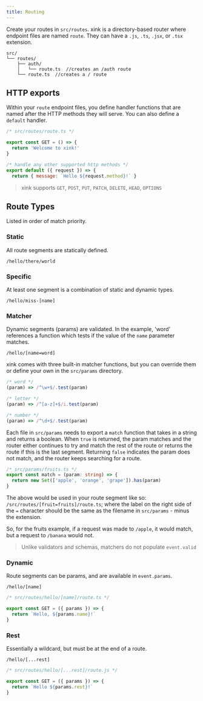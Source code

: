 ```yaml
---
title: Routing
---
```


Create your routes in `src/routes`. xink is a directory-based router where endpoint files are named `route`. They can have a `.js`, `.ts`, `.jsx`, or `.tsx` extension.

```
src/
└── routes/
    ├── auth/
    │   └── route.ts  //creates an /auth route
    └── route.ts  //creates a / route
```

## HTTP exports

Within your `route` endpoint files, you define handler functions that are named after the HTTP methods they will serve. You can also define a `default` handler.

```js
/* src/routes/route.ts */

export const GET = () => {
  return 'Welcome to xink!'
}

/* handle any other supported http methods */
export default ({ request }) => {
  return { message: `Hello ${request.method}!` }
```

> xink supports `GET`, `POST`, `PUT`, `PATCH`, `DELETE`, `HEAD`, `OPTIONS`

## Route Types

Listed in order of match priority.

### Static

All route segments are statically defined.

`/hello/there/world`

### Specific

At least one segment is a combination of static and dynamic types.

`/hello/miss-[name]`

### Matcher

Dynamic segments (params) are validated. In the example, 'word' references a function which tests if the value of the `name` parameter matches.

`/hello/[name=word]`

xink comes with three built-in matcher functions, but you can override them or define your own in the `src/params` directory.

```js
/* word */
(param) => /^\w+$/.test(param)
```
```js
/* letter */
(param) => /^[a-z]+$/i.test(param)
```
```js
/* number */
(param) => /^\d+$/.test(param)
```

Each file in `src/params` needs to export a `match` function that takes in a string and returns a boolean. When `true` is returned, the param matches and the router either continues to try and match the rest of the route or returns the route if this is the last segment. Returning `false` indicates the param does not match, and the router keeps searching for a route.

```ts
/* src/params/fruits.ts */
export const match = (param: string) => {
  return new Set(['apple', 'orange', 'grape']).has(param)
} 
```

The above would be used in your route segment like so: `/src/routes/[fruit=fruits]/route.ts`; where the label on the right side of the `=` character should be the same as the filename in `src/params` - minus the extension.

So, for the fruits example, if a request was made to `/apple`, it would match, but a request to `/banana` would not.

> Unlike validators and schemas, matchers do not populate `event.valid`

### Dynamic

Route segments can be params, and are available in `event.params`.

`/hello/[name]`

```ts
/* src/routes/hello/[name]/route.ts */

export const GET = ({ params }) => {
  return `Hello, ${params.name}!`
}
```

### Rest

Essentially a wildcard, but must be at the end of a route.

`/hello/[...rest]`

```ts
/* src/routes/hello/[...rest]/route.js */

export const GET = ({ params }) => {
  return `Hello ${params.rest}!`
}
```
